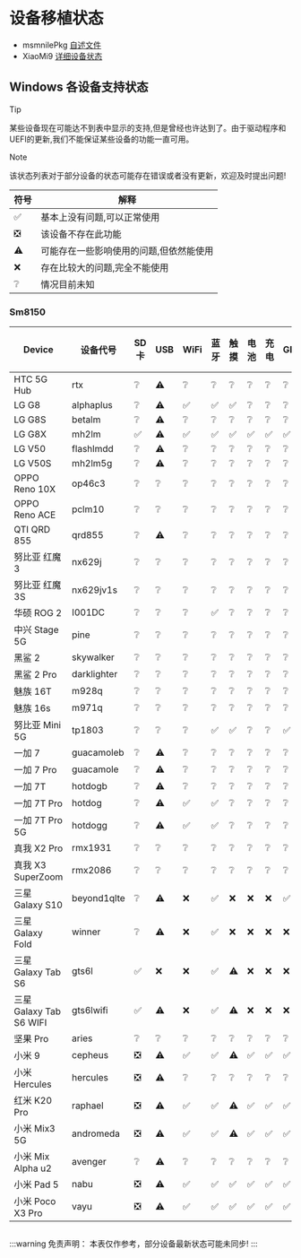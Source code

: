 # 设备移植状态
  - msmnilePkg [自述文件](https://github.com/woa-msmnile/msmnilePkg#target-list)
  - XiaoMi9 [详细设备状态](https://github.com/qaz6750/XiaoMi9-Drivers/blob/main/Status.md)
## Windows 各设备支持状态
> [!TIP]
> 某些设备现在可能达不到表中显示的支持,但是曾经也许达到了。由于驱动程序和UEFI的更新,我们不能保证某些设备的功能一直可用。

> [!NOTE]
> 该状态列表对于部分设备的状态可能存在错误或者没有更新，欢迎及时提出问题!

| 符号  |              解释                      |
|------|----------------------------------------|
|  ✅  |  基本上没有问题,可以正常使用             |
|  ❎  |  该设备不存在此功能                     |
|  ⚠️  |  可能存在一些影响使用的问题,但依然能使用  |
|  ❌  |  存在比较大的问题,完全不能使用           |
|  ❔  |  情况目前未知                          |
### Sm8150
| Device                   | 设备代号    | SD 卡| USB | WiFi | 蓝牙 | 触摸 | 电池 | 充电 | GPU | Cellular | 音频 | 定位 | 传感器 | 相机 |
|--------------------------|------------|------|-----|------|------|-----|-----|------|------|---------|------|------|-------|------|
| HTC 5G Hub               |    rtx     |  ❔  | ⚠️ |  ❔  |  ❔ |  ❔ | ❔ | ❔  |  ❔  |   ❔   |  ❔  |  ❔  |  ❔  |  ❌  |
| LG G8                    | alphaplus  |  ❔  | ⚠️ |  ✅  |  ✅ |  ✅ | ❔ | ❔  |  ❔  |   ❔   |  ✅  |  ❔  |  ❔  |  ❌  |
| LG G8S                   |  betalm    |  ❔  | ⚠️ |  ❔  |  ❔ |  ❔ | ❔ | ❔  |  ❔  |   ❔   |  ❔  |  ❔  |  ❔  |  ❌  |
| LG G8X                   |   mh2lm    |  ✅  | ⚠️ |  ✅  |  ✅ |  ✅ | ✅ | ✅  |  ✅  |   ❔   |  ✅  |  ❔  |  ❔  |  ❌  |
| LG V50                   | flashlmdd  |  ❔  | ⚠️ |  ❔  |  ❔ |  ❔ | ❔ | ❔  |  ❔  |   ❔   |  ❔  |  ❔  |  ❔  |  ❌  |
| LG V50S                  |  mh2lm5g   |  ❔  | ⚠️ |  ❔  |  ❔ |  ❔ | ❔ | ❔  |  ❔  |   ❔   |  ❔  |  ❔  |  ❔  |  ❌  |
| OPPO Reno 10X            |   op46c3   |  ❔  | ❔ |  ❔  |  ❔ |  ❔ | ❔ | ❔  |  ❔  |   ❔   |  ❔  |  ❔  |  ❔  |  ❌  |
| OPPO Reno ACE            |   pclm10   |  ❔  | ❔ |  ❔  |  ❔ |  ❔ | ❔ | ❔  |  ❔  |   ❔   |  ❔  |  ❔  |  ❔  |  ❌  |
| QTI QRD 855              |   qrd855   |  ❔  | ⚠️ |  ❔  |  ❔ |  ❔ | ❔ | ❔  |  ❔  |   ❔   |  ❔  |  ❔  |  ❔  |  ❌  |
| 努比亚 红魔 3             |   nx629j   |  ❔  | ❔ |  ❔  |  ❔ |  ❔ | ❔ | ❔  |  ❔  |   ❔   |  ❔  |  ❔  |  ❔  |  ❌  |
| 努比亚 红魔 3S            |  nx629jv1s |  ❔  | ❔ |  ❔  |  ❔ |  ❔ | ❔ | ❔  |  ❔  |   ❔   |  ❔  |  ❔  |  ❔  |  ❌  |
| 华硕 ROG 2               |   I001DC   |  ❔  | ❔ |  ❔  |  ✅ |  ❔ | ❔ | ❔  |  ❔  |   ❔   |  ✅  |  ❔  |  ❔  |  ❌  |
| 中兴 Stage 5G            |    pine    |  ❔  | ❔ |  ❔  |  ❔ |  ❔ | ❔ | ❔  |  ❔  |   ❔   |  ❔  |  ❔  |  ❔  |  ❌  |
| 黑鲨 2                   |  skywalker |  ❔  | ❔ |  ❔  |  ❔ |  ❔ | ❔ | ❔  |  ❔  |   ❔   |  ❔  |  ❔  |  ❔  |  ❌  |
| 黑鲨 2 Pro               |darklighter |  ❔  | ❔ |  ❔  |  ❔ |  ❔ | ❔ | ❔  |  ❔  |   ❔   |  ❔  |  ❔  |  ❔  |  ❌  |
| 魅族 16T                 |   m928q    |  ❔  | ❔ |  ❔  |  ❔ |  ❔ | ❔ | ❔  |  ❔  |   ❔   |  ❔  |  ❔  |  ❔  |  ❌  |
| 魅族 16s                 |   m971q    |  ❔  | ❔ |  ❔  |  ❔ |  ❔ | ❔ | ❔  |  ❔  |   ❔   |  ❔  |  ❔  |  ❔  |  ❌  |
| 努比亚 Mini 5G           |   tp1803   |  ❔  | ❔ |  ❔  |  ✅ |  ✅ | ❔ | ❔  |  ✅  |   ✅   |  ❔  |  ❔  |  ❔  |  ❌  |
| 一加 7                   | guacamoleb |  ❔  | ⚠️ |  ❔  |  ❔ |  ❔ | ❔ | ❔  |  ❔  |   ❔   |  ❔  |  ❔  |  ❔  |  ❌  |
| 一加 7 Pro               | guacamole  |  ❔  | ⚠️ |  ❔  |  ❔ |  ❔ | ❔ | ❔  |  ❔  |   ❔   |  ❔  |  ❔  |  ❔  |  ❌  |
| 一加 7T                  |  hotdogb   |  ❔  | ⚠️ |  ❔  |  ❔ |  ❔ | ❔ | ❔  |  ❔  |   ❔   |  ❔  |  ❔  |  ❔  |  ❌  |
| 一加 7T Pro              |  hotdog    |  ❔  | ⚠️ |  ✅  |  ✅ |  ❔ | ❔ | ❔  |  ❔  |   ❔   |  ❔  |  ❔  |  ❔  |  ❌  |
| 一加 7T Pro 5G           |  hotdogg   |  ❔  | ⚠️ |  ✅  |  ✅ |  ❔ | ❔ | ❔  |  ❔  |   ❔   |  ❔  |  ❔  |  ❔  |  ❌  |
| 真我 X2 Pro              |  rmx1931   |  ❔  | ❔ |  ❔  |  ❔ |  ❔ | ❔ | ❔  |  ❔  |   ❔   |  ❌  |  ❔  |  ❔  |  ❌  |
| 真我 X3 SuperZoom        |  rmx2086   |  ❔  | ❔ |  ❔  |  ❔ |  ❔ | ❔ | ❔  |  ❔  |   ❔   |  ❌  |  ❔  |  ❔  |  ❌  |
| 三星 Galaxy S10          |beyond1qlte |  ❔  | ⚠️ |  ❌  |  ✅ |  ❌ | ❌ | ❌  |  ✅  |   ❌   |  ❌  |  ❔  |  ❔  |  ❌  |
| 三星 Galaxy Fold         |   winner   |  ❔  | ⚠️ |  ❌  |  ✅ |  ❌ | ❌ | ❌  |  ❌  |   ❌   |  ❌  |  ❔  |  ❔  |  ❌  |
| 三星 Galaxy Tab S6       |   gts6l    |  ✅  | ❌ |  ❌  |  ✅ |  ⚠️ | ❌ | ❌  |  ❌  |   ❌   |  ❌  |  ❔  |  ❔  |  ❌  |
| 三星 Galaxy Tab S6 WIFI  | gts6lwifi  |  ✅  | ⚠️ |  ❌  |  ✅ |  ⚠️ | ❌ | ❌  |  ❌  |   ❌   |  ❌  |  ❔  |  ❔  |  ❌  |
| 坚果 Pro                 |   aries    |  ❔  | ❔ |  ❔  |  ❔ |  ❔ | ❔ | ❔  |  ❔  |   ❔   |  ❌  |  ❔  |  ❔  |  ❌  |
| 小米 9                   |  cepheus   |  ❎  | ⚠️ |  ✅  |  ✅ |  ⚠️ | ✅ | ✅  |  ✅  |   ⚠️   |  ✅  |  ✅  |  ⚠️  |  ❌  |
| 小米 Hercules            |  hercules  |  ❎  | ⚠️ |  ❔  |  ❔ |  ❔ | ❔ | ❔  |  ❔  |   ❔   |  ❔  |  ❔  |  ❔  |  ❌  |
| 红米 K20 Pro             |  raphael   |  ❎  | ⚠️ |  ✅  |  ✅ |  ⚠️ | ✅ | ✅  |  ✅  |   ⚠️   |  ✅  |  ✅  |  ⚠️  |  ❌  |
| 小米 Mix3 5G             | andromeda  |  ❎  | ⚠️ |  ✅  |  ✅ |  ⚠️ | ✅ | ✅  |  ✅  |   ⚠️   |  ❌  |  ✅  |  ❔  |  ❌  |
| 小米 Mix Alpha u2        |  avenger   |  ❔  | ⚠️ |  ❔  |  ❔ |  ❔ | ❔ | ❔  |  ❔  |   ❔   |  ❔  |  ❔  |  ❔  |  ❌  |
| 小米 Pad 5               |    nabu    |  ❎  | ⚠️ |  ✅  |  ✅ |  ✅ | ✅ | ✅  |  ✅  |   ❎   |  ✅  |  ✅  |  ✅  |  ❌  |
| 小米 Poco X3 Pro         |    vayu    |  ❎  | ⚠️ |  ✅  |  ✅ |  ✅ | ✅ | ✅  |  ✅  |   ✅   |  ✅  |  ✅  |  ✅  |  ❌  |

##
:::warning 免责声明：
本表仅作参考，部分设备最新状态可能未同步!
:::